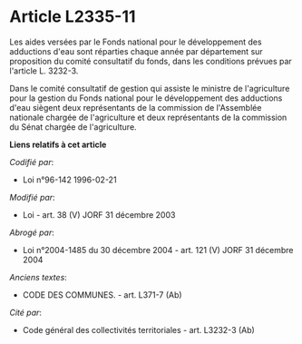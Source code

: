 # Article L2335-11

Les aides versées par le Fonds national pour le développement des adductions d'eau sont réparties chaque année par
département sur proposition du comité consultatif du fonds, dans les conditions prévues par l'article L. 3232-3.

Dans le comité consultatif de gestion qui assiste le ministre de l'agriculture pour la gestion du Fonds national pour le
développement des adductions d'eau siègent deux représentants de la commission de l'Assemblée nationale chargée de
l'agriculture et deux représentants de la commission du Sénat chargée de l'agriculture.

**Liens relatifs à cet article**

_Codifié par_:

  - Loi n°96-142 1996-02-21

_Modifié par_:

  - Loi - art. 38 (V) JORF 31 décembre 2003

_Abrogé par_:

  - Loi n°2004-1485 du 30 décembre 2004 - art. 121 (V) JORF 31 décembre 2004

_Anciens textes_:

  - CODE DES COMMUNES. - art. L371-7 (Ab)

_Cité par_:

  - Code général des collectivités territoriales - art. L3232-3 (Ab)
